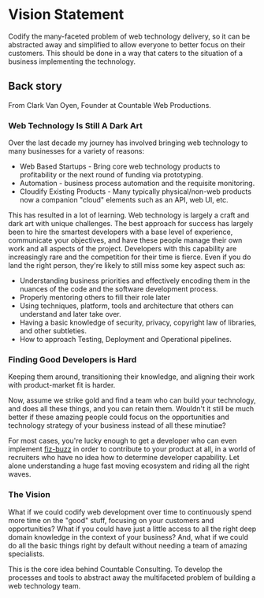 # Vision Statement

Codify the many-faceted problem of web technology delivery, so it can be abstracted away and simplified to allow everyone to better focus on their customers. This should be done in a way that caters to the situation of a business implementing the technology.

## Back story

From Clark Van Oyen, Founder at Countable Web Productions.

### Web Technology Is Still A Dark Art

Over the last decade my journey has involved bringing web technology to many businesses for a variety of reasons:

  * Web Based Startups - Bring core web technology products to profitability or the next round of funding via prototyping.
  * Automation - business process automation and the requisite monitoring.
  * Cloudify Existing Products - Many typically physical/non-web products now a companion "cloud" elements such as an API, web UI, etc.

This has resulted in a lot of learning. Web technology is largely a craft and dark art with unique challenges. The best approach for success
has largely been to hire the smartest developers with a base level of experience, communicate your objectives, and
have these people manage their own work and all aspects of the project. Developers with this capability are increasingly
rare and the competition for their time is fierce. Even if you do land the right person, they're likely to still miss some 
key aspect such as:

  * Understanding business priorities and effectively encoding them in the nuances of the code and the software development process.
  * Properly mentoring others to fill their role later
  * Using techniques, platform, tools and architecture that others can understand and later take over.
  * Having a basic knowledge of security, privacy, copyright law of libraries, and other subtleties.
  * How to approach Testing, Deployment and Operational pipelines.

### Finding Good Developers is Hard

Keeping them around, transitioning their knowledge, and aligning their work with product-market fit is harder.

Now, assume we strike gold and find a team who can build your technology, and does all these things, and you can retain them.
Wouldn't it still be much better if these amazing people could focus on the opportunities and technology strategy of your business instead of all these minutiae?

For most cases, you're lucky enough to get a developer who can even implement [fiz-buzz](https://en.wikipedia.org/wiki/Fizz_buzz) in order to contribute to your product at all, in a world of recruiters who have no idea how to determine developer capability. Let alone understanding a huge fast moving ecosystem and riding all the right waves.

### The Vision

What if we could codify web development over time to continuously spend more time on the "good" stuff, focusing on your customers and opportunities? What if you could have just a little access to all the right deep domain knowledge in the context of your business? And, what if we could do all the basic things right by default without needing a team of amazing specialists.

This is the core idea behind Countable Consulting. To develop the processes and tools to abstract away the multifaceted problem of building a web technology team.


